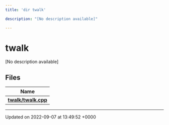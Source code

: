 ```yaml
---
title: 'dir twalk'

description: "[No description available]"

---
```


# twalk



[No description available]

## Files

| Name           |
| -------------- |
| **[twalk/twalk.cpp](/documentation/code/files/twalk_8cpp/#file-twalkcpp)**  |






-------------------------------

Updated on 2022-09-07 at 13:49:52 +0000

